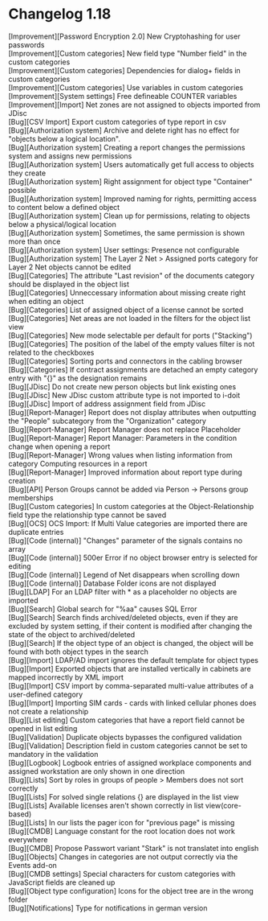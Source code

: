 # Changelog 1.18

[Improvement][Password Encryption 2.0] New Cryptohashing for user passwords  
[Improvement][Custom categories]       New field type "Number field" in the custom categories  
[Improvement][Custom categories]       Dependencies for dialog+ fields in custom categories  
[Improvement][Custom categories]       Use variables in custom categories  
[Improvement][System settings]         Free defineable COUNTER variables  
[Improvement][Import]                  Net zones are not assigned to objects imported from JDisc  
[Bug][CSV Import]                      Export custom categories of type report in csv  
[Bug][Authorization system]            Archive and delete right has no effect for "objects below a logical location".  
[Bug][Authorization system]            Creating a report changes the permissions system and assigns new permissions  
[Bug][Authorization system]            Users automatically get full access to objects they create  
[Bug][Authorization system]            Right assignment for object type "Container" possible  
[Bug][Authorization system]            Improved naming for rights, permitting access to content below a defined object  
[Bug][Authorization system]            Clean up for permissions, relating to objects below a physical/logical location  
[Bug][Authorization system]            Sometimes, the same permission is shown more than once  
[Bug][Authorization system]            User settings: Presence not configurable  
[Bug][Authorization system]            The Layer 2 Net > Assigned ports category for Layer 2 Net objects cannot be edited  
[Bug][Categories]                      The attribute "Last revision" of the documents category should be displayed in the object list  
[Bug][Categories]                      Unneccessary information about missing create right when editing an object  
[Bug][Categories]                      List of assigned object of a license cannot be sorted  
[Bug][Categories]                      Net areas are not loaded in the filters for the object list view  
[Bug][Categories]                      New mode selectable per default for ports ("Stacking")  
[Bug][Categories]                      The position of the label of the empty values filter is not related to the checkboxes  
[Bug][Categories]                      Sorting ports and connectors in the cabling browser  
[Bug][Categories]                      If contract assignments are detached an empty category entry with "{}" as the designation remains  
[Bug][JDisc]                           Do not create new person objects but link existing ones  
[Bug][JDisc]                           New JDisc custom attribute type is not imported to i-doit  
[Bug][JDisc]                           Import of address assignment field from JDisc  
[Bug][Report-Manager]                  Report does not display attributes when outputting the "People" subcategory from the "Organization" category  
[Bug][Report-Manager]                  Report Manager does not replace Placeholder  
[Bug][Report-Manager]                  Report Manager: Parameters in the condition change when opening a report  
[Bug][Report-Manager]                  Wrong values when listing information from category Computing resources in a report  
[Bug][Report-Manager]                  Improved information about report type during creation  
[Bug][API]                             Person Groups cannot be added via Person -> Persons group memberships  
[Bug][Custom categories]               In custom categories at the Object-Relationship field type the relationship type cannot be saved  
[Bug][OCS]                             OCS Import: If Multi Value categories are imported there are duplicate entries  
[Bug][Code (internal)]                 "Changes" parameter of the signals contains no array  
[Bug][Code (internal)]                 500er Error if no object browser entry is selected for editing  
[Bug][Code (internal)]                 Legend of Net disappears when scrolling down  
[Bug][Code (internal)]                 Database Folder icons are not displayed  
[Bug][LDAP]                            For an LDAP filter with * as a placeholder no objects are imported  
[Bug][Search]                          Global search for "%aa" causes SQL Error  
[Bug][Search]                          Search finds archived/deleted objects, even if they are excluded by system setting, if their content is modified after changing the state of the object to archived/deleted  
[Bug][Search]                          If the object type of an object is changed, the object will be found with both object types in the search  
[Bug][Import]                          LDAP/AD import ignores the default template for object types  
[Bug][Import]                          Exported objects that are installed vertically in cabinets are mapped incorrectly by XML import  
[Bug][Import]                          CSV import by comma-separated multi-value attributes of a user-defined category  
[Bug][Import]                          Importing SIM cards - cards with linked cellular phones does not create a relationship  
[Bug][List editing]                    Custom categories that have a report field cannot be opened in list editing  
[Bug][Validation]                      Duplicate objects bypasses the configured validation  
[Bug][Validation]                      Description field in custom categories cannot be set to mandatory in the validation  
[Bug][Logbook]                         Logbook entries of assigned workplace components and assigned workstation are only shown in one direction  
[Bug][Lists]                           Sort by roles in groups of people > Members does not sort correctly  
[Bug][Lists]                           For solved single relations {} are displayed in the list view  
[Bug][Lists]                           Available licenses aren't shown correctly in list view(core-based)  
[Bug][Lists]                           In our lists the pager icon for "previous page" is missing  
[Bug][CMDB]                            Language constant for the root location does not work everywhere  
[Bug][CMDB]                            Propose Passwort variant "Stark" is not translatet into english  
[Bug][Objects]                         Changes in categories are not output correctly via the Events add-on  
[Bug][CMDB settings]                   Special characters for custom categories with JavaScript fields are cleaned up  
[Bug][Object type configuration]       Icons for the object tree are in the wrong folder  
[Bug][Notifications]                   Type for notifications in german version  